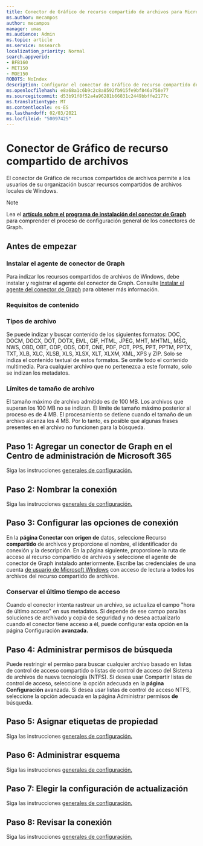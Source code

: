 ```yaml
---
title: Conector de Gráfico de recurso compartido de archivos para Microsoft Search
ms.author: mecampos
author: mecampos
manager: umas
ms.audience: Admin
ms.topic: article
ms.service: mssearch
localization_priority: Normal
search.appverid:
- BFB160
- MET150
- MOE150
ROBOTS: NoIndex
description: Configurar el conector de Gráfico de recurso compartido de archivos para Microsoft Search
ms.openlocfilehash: e8a68a1c6b9c2c8a8592fb915fe9bf846a758e77
ms.sourcegitcommit: d53b91f8f52a4a96281b66831c2449bbffe2177c
ms.translationtype: MT
ms.contentlocale: es-ES
ms.lasthandoff: 02/03/2021
ms.locfileid: "50097425"
---
```

<!---Previous ms.author: rusamai --->

# <a name="file-share-graph-connector"></a>Conector de Gráfico de recurso compartido de archivos

El conector de Gráfico de recursos compartidos de archivos permite a los usuarios de su organización buscar recursos compartidos de archivos locales de Windows.

> [!NOTE]
> Lea el [**artículo sobre el programa de instalación del conector de Graph**](configure-connector.md) para comprender el proceso de configuración general de los conectores de Graph.

## <a name="before-you-get-started"></a>Antes de empezar

### <a name="install-the-graph-connector-agent"></a>Instalar el agente de conector de Graph

Para indizar los recursos compartidos de archivos de Windows, debe instalar y registrar el agente del conector de Graph. Consulte [Instalar el agente del conector de Graph](on-prem-agent.md) para obtener más información.  

### <a name="content-requirements"></a>Requisitos de contenido

### <a name="file-types"></a>Tipos de archivo

Se puede indizar y buscar contenido de los siguientes formatos: DOC, DOCM, DOCX, DOT, DOTX, EML, GIF, HTML, JPEG, MHT, MHTML, MSG, NWS, OBD, OBT, ODP, ODS, ODT, ONE, PDF, POT, PPS, PPT, PPTM, PPTX, TXT, XLB, XLC, XLSB, XLS, XLSX, XLT, XLXM, XML, XPS y ZIP. Solo se indiza el contenido textual de estos formatos. Se omite todo el contenido multimedia. Para cualquier archivo que no pertenezca a este formato, solo se indizan los metadatos.

### <a name="file-size-limits"></a>Límites de tamaño de archivo

El tamaño máximo de archivo admitido es de 100 MB. Los archivos que superan los 100 MB no se indizan. El límite de tamaño máximo posterior al proceso es de 4 MB. El procesamiento se detiene cuando el tamaño de un archivo alcanza los 4 MB. Por lo tanto, es posible que algunas frases presentes en el archivo no funcionen para la búsqueda.

## <a name="step-1-add-a-graph-connector-in-the-microsoft-365-admin-center"></a>Paso 1: Agregar un conector de Graph en el Centro de administración de Microsoft 365

Siga las instrucciones [generales de configuración.](https://docs.microsoft.com/microsoftsearch/configure-connector)
<!---If the above phrase does not apply, delete it and insert specific details for your data source that are different from general setup instructions.-->

## <a name="step-2-name-the-connection"></a>Paso 2: Nombrar la conexión

Siga las instrucciones [generales de configuración.](https://docs.microsoft.com/microsoftsearch/configure-connector)
<!---If the above phrase does not apply, delete it and insert specific details for your data source that are different from general setup instructions.-->

## <a name="step-3-configure-the-connection-settings"></a>Paso 3: Configurar las opciones de conexión

En la **página Conectar con origen de** datos, seleccione Recurso **compartido** de archivos y proporcione el nombre, el identificador de conexión y la descripción. En la página siguiente, proporcione la ruta de acceso al recurso compartido de archivos y seleccione el agente de conector de Graph instalado anteriormente. Escribe las credenciales de una cuenta [de usuario de Microsoft Windows](https://microsoft.com/windows) con acceso de lectura a todos los archivos del recurso compartido de archivos.

### <a name="preserve-last-access-time"></a>Conservar el último tiempo de acceso

Cuando el conector intenta rastrear un archivo, se actualiza el campo "hora de último acceso" en sus metadatos. Si depende de ese campo para las soluciones de archivado y copia de seguridad y no desea actualizarlo cuando el conector tiene acceso a él, puede configurar esta opción en la página Configuración **avanzada.**

## <a name="step-4-manage-search-permissions"></a>Paso 4: Administrar permisos de búsqueda

Puede restringir el permiso para buscar cualquier archivo basado en listas de control de acceso compartido o listas de control de acceso del Sistema de archivos de nueva tecnología (NTFS). Si desea usar Compartir listas de control de acceso, seleccione la opción adecuada en la **página Configuración** avanzada. Si desea usar listas de control de acceso NTFS, seleccione la opción adecuada en la página Administrar permisos **de** búsqueda.

## <a name="step-5-assign-property-labels"></a>Paso 5: Asignar etiquetas de propiedad

Siga las instrucciones [generales de configuración.](https://docs.microsoft.com/microsoftsearch/configure-connector)
<!---If the above phrase does not apply, delete it and insert specific details for your data source that are different from general setup instructions.-->

## <a name="step-6-manage-schema"></a>Paso 6: Administrar esquema

Siga las instrucciones [generales de configuración.](https://docs.microsoft.com/microsoftsearch/configure-connector)
<!---If the above phrase does not apply, delete it and insert specific details for your data source that are different from general setup instructions.-->

## <a name="step-7-choose-refresh-settings"></a>Paso 7: Elegir la configuración de actualización

Siga las instrucciones [generales de configuración.](https://docs.microsoft.com/microsoftsearch/configure-connector)
<!---If the above phrase does not apply, delete it and insert specific details for your data source that are different from general setup instructions.-->

## <a name="step-8-review-connection"></a>Paso 8: Revisar la conexión

Siga las instrucciones [generales de configuración.](https://docs.microsoft.com/microsoftsearch/configure-connector)
<!---If the above phrase does not apply, delete it and insert specific details for your data source that are different from general setup 
instructions.-->

<!---## Troubleshooting-->
<!---Insert troubleshooting recommendations for this data source-->

<!---## Limitations-->
<!---Insert limitations for this data source-->
